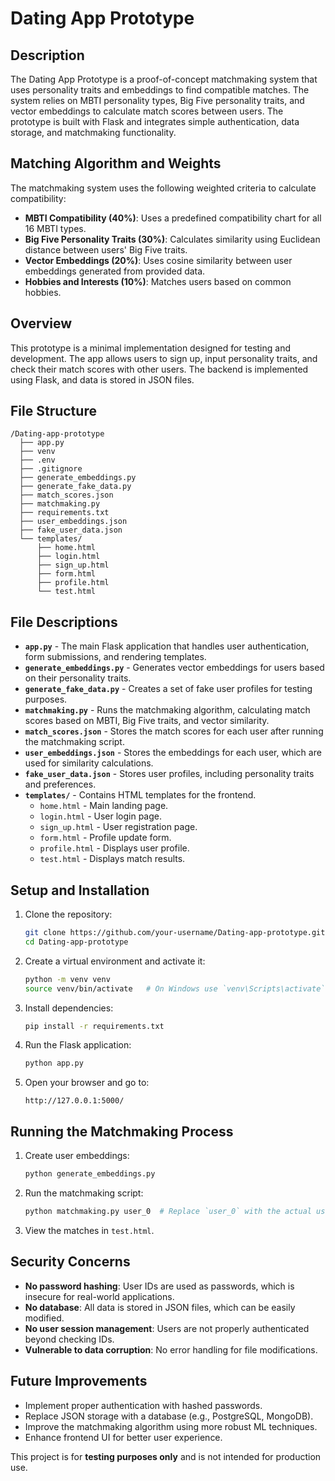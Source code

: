 # Dating App Prototype

## Description

The Dating App Prototype is a proof-of-concept matchmaking system that uses personality traits and embeddings to find compatible matches. The system relies on MBTI personality types, Big Five personality traits, and vector embeddings to calculate match scores between users. The prototype is built with Flask and integrates simple authentication, data storage, and matchmaking functionality.

## Matching Algorithm and Weights

The matchmaking system uses the following weighted criteria to calculate compatibility:

- **MBTI Compatibility (40%)**: Uses a predefined compatibility chart for all 16 MBTI types.
- **Big Five Personality Traits (30%)**: Calculates similarity using Euclidean distance between users' Big Five traits.
- **Vector Embeddings (20%)**: Uses cosine similarity between user embeddings generated from provided data.
- **Hobbies and Interests (10%)**: Matches users based on common hobbies.

## Overview

This prototype is a minimal implementation designed for testing and development. The app allows users to sign up, input personality traits, and check their match scores with other users. The backend is implemented using Flask, and data is stored in JSON files.

## File Structure

```
/Dating-app-prototype
  ├── app.py
  ├── venv
  ├── .env
  ├── .gitignore
  ├── generate_embeddings.py
  ├── generate_fake_data.py
  ├── match_scores.json
  ├── matchmaking.py
  ├── requirements.txt
  ├── user_embeddings.json
  ├── fake_user_data.json
  └── templates/
      ├── home.html
      ├── login.html
      ├── sign_up.html
      ├── form.html
      ├── profile.html
      └── test.html
```

## File Descriptions

- **`app.py`** - The main Flask application that handles user authentication, form submissions, and rendering templates.
- **`generate_embeddings.py`** - Generates vector embeddings for users based on their personality traits.
- **`generate_fake_data.py`** - Creates a set of fake user profiles for testing purposes.
- **`matchmaking.py`** - Runs the matchmaking algorithm, calculating match scores based on MBTI, Big Five traits, and vector similarity.
- **`match_scores.json`** - Stores the match scores for each user after running the matchmaking script.
- **`user_embeddings.json`** - Stores the embeddings for each user, which are used for similarity calculations.
- **`fake_user_data.json`** - Stores user profiles, including personality traits and preferences.
- **`templates/`** - Contains HTML templates for the frontend.
  - `home.html` - Main landing page.
  - `login.html` - User login page.
  - `sign_up.html` - User registration page.
  - `form.html` - Profile update form.
  - `profile.html` - Displays user profile.
  - `test.html` - Displays match results.

## Setup and Installation

1. Clone the repository:
   ```sh
   git clone https://github.com/your-username/Dating-app-prototype.git
   cd Dating-app-prototype
   ```
2. Create a virtual environment and activate it:
   ```sh
   python -m venv venv
   source venv/bin/activate   # On Windows use `venv\Scripts\activate`
   ```
3. Install dependencies:
   ```sh
   pip install -r requirements.txt
   ```
4. Run the Flask application:
   ```sh
   python app.py
   ```
5. Open your browser and go to:
   ```
   http://127.0.0.1:5000/
   ```

## Running the Matchmaking Process

1. Create user embeddings:
   ```sh
   python generate_embeddings.py
   ```
2. Run the matchmaking script:
   ```sh
   python matchmaking.py user_0  # Replace `user_0` with the actual user ID
   ```
3. View the matches in `test.html`.

## Security Concerns

- **No password hashing**: User IDs are used as passwords, which is insecure for real-world applications.
- **No database**: All data is stored in JSON files, which can be easily modified.
- **No user session management**: Users are not properly authenticated beyond checking IDs.
- **Vulnerable to data corruption**: No error handling for file modifications.

## Future Improvements

- Implement proper authentication with hashed passwords.
- Replace JSON storage with a database (e.g., PostgreSQL, MongoDB).
- Improve the matchmaking algorithm using more robust ML techniques.
- Enhance frontend UI for better user experience.

This project is for **testing purposes only** and is not intended for production use.
